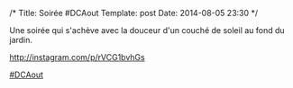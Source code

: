 /*
Title: Soirée #DCAout
Template: post
Date: 2014-08-05 23:30
*/

Une soirée qui s'achève avec la douceur d'un couché de soleil au fond du jardin.

http://instagram.com/p/rVCG1bvhGs

[#DCAout](https://twitter.com/search?q=%23DCAout)
